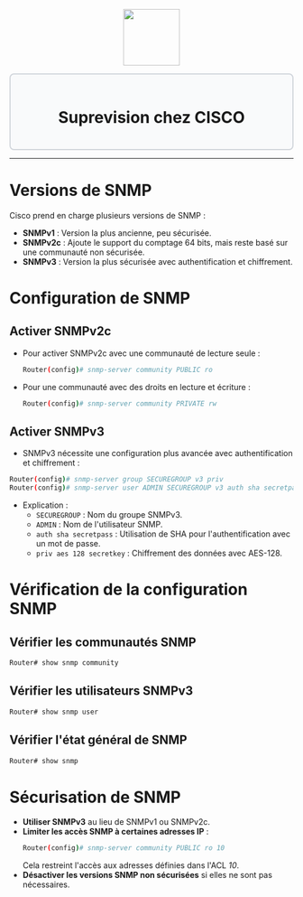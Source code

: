 <div align="center">
  <p align="center">
    <a href="#">
      <img src="https://cdn.iconscout.com/icon/free/png-512/free-cisco-logo-icon-download-in-svg-png-gif-file-formats--anyconnect-brand-logos-pack-icons-1579764.png?f=webp&w=256" height="100px" />
    </a>
  </p>
</div>
<div style="border: 2px solid #d1d5db; padding: 20px; border-radius: 8px; background-color: #f9fafb;">
  <h1 align="center">Suprevision chez CISCO</h1>
</div>

---
# Versions de SNMP
Cisco prend en charge plusieurs versions de SNMP :
- **SNMPv1** : Version la plus ancienne, peu sécurisée.
- **SNMPv2c** : Ajoute le support du comptage 64 bits, mais reste basé sur une communauté non sécurisée.
- **SNMPv3** : Version la plus sécurisée avec authentification et chiffrement.
# Configuration de SNMP
## Activer SNMPv2c
- Pour activer SNMPv2c avec une communauté de lecture seule :
    ```bash
    Router(config)# snmp-server community PUBLIC ro
    ```
- Pour une communauté avec des droits en lecture et écriture :
    ```bash
    Router(config)# snmp-server community PRIVATE rw
    ```
## Activer SNMPv3
- SNMPv3 nécessite une configuration plus avancée avec authentification et chiffrement :
```bash
Router(config)# snmp-server group SECUREGROUP v3 priv
Router(config)# snmp-server user ADMIN SECUREGROUP v3 auth sha secretpass priv aes 128 secretkey
```
- Explication :
    - `SECUREGROUP` : Nom du groupe SNMPv3.
    - `ADMIN` : Nom de l'utilisateur SNMP.
    - `auth sha secretpass` : Utilisation de SHA pour l'authentification avec un mot de passe.
    - `priv aes 128 secretkey` : Chiffrement des données avec AES-128.
# Vérification de la configuration SNMP
## Vérifier les communautés SNMP
```bash
Router# show snmp community
```
## Vérifier les utilisateurs SNMPv3
```bash
Router# show snmp user
```
## Vérifier l'état général de SNMP
```bash
Router# show snmp
```
# Sécurisation de SNMP
- **Utiliser SNMPv3** au lieu de SNMPv1 ou SNMPv2c.
- **Limiter les accès SNMP à certaines adresses IP** :
  ```bash
  Router(config)# snmp-server community PUBLIC ro 10
  ```
  Cela restreint l'accès aux adresses définies dans l'ACL *10*.
- **Désactiver les versions SNMP non sécurisées** si elles ne sont pas nécessaires.


